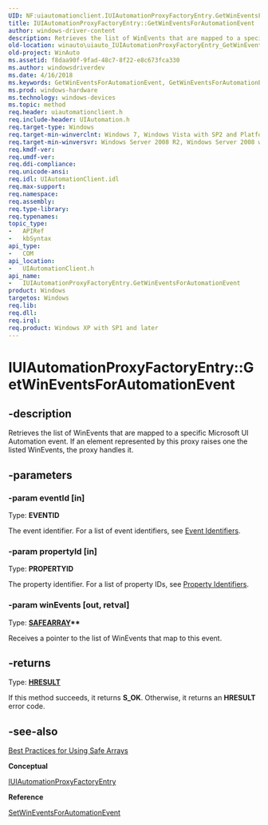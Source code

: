 ```yaml
---
UID: NF:uiautomationclient.IUIAutomationProxyFactoryEntry.GetWinEventsForAutomationEvent
title: IUIAutomationProxyFactoryEntry::GetWinEventsForAutomationEvent
author: windows-driver-content
description: Retrieves the list of WinEvents that are mapped to a specific Microsoft UI Automation event. If an element represented by this proxy raises one the listed WinEvents, the proxy handles it.
old-location: winauto\uiauto_IUIAutomationProxyFactoryEntry_GetWinEventsForAutomationEvent.htm
old-project: WinAuto
ms.assetid: f8daa90f-9fad-48c7-8f22-e8c673fca330
ms.author: windowsdriverdev
ms.date: 4/16/2018
ms.keywords: GetWinEventsForAutomationEvent, GetWinEventsForAutomationEvent method [Windows Accessibility], GetWinEventsForAutomationEvent method [Windows Accessibility],IUIAutomationProxyFactoryEntry interface, IUIAutomationProxyFactoryEntry interface [Windows Accessibility],GetWinEventsForAutomationEvent method, IUIAutomationProxyFactoryEntry.GetWinEventsForAutomationEvent, IUIAutomationProxyFactoryEntry::GetWinEventsForAutomationEvent, uiauto.uiauto_IUIAutomationProxyFactoryEntry_GetWinEventsForAutomationEvent, uiauto_IUIAutomationProxyFactoryEntry_GetWinEventsForAutomationEvent, uiautomationclient/IUIAutomationProxyFactoryEntry::GetWinEventsForAutomationEvent, winauto.uiauto_IUIAutomationProxyFactoryEntry_GetWinEventsForAutomationEvent
ms.prod: windows-hardware
ms.technology: windows-devices
ms.topic: method
req.header: uiautomationclient.h
req.include-header: UIAutomation.h
req.target-type: Windows
req.target-min-winverclnt: Windows 7, Windows Vista with SP2 and Platform Update for Windows Vista, Windows XP with SP3 and Platform Update for Windows Vista [desktop apps only]
req.target-min-winversvr: Windows Server 2008 R2, Windows Server 2008 with SP2 and Platform Update for Windows Server 2008, Windows Server 2003 with SP2 and Platform Update for Windows Server 2008 [desktop apps only]
req.kmdf-ver: 
req.umdf-ver: 
req.ddi-compliance: 
req.unicode-ansi: 
req.idl: UIAutomationClient.idl
req.max-support: 
req.namespace: 
req.assembly: 
req.type-library: 
req.typenames: 
topic_type:
-	APIRef
-	kbSyntax
api_type:
-	COM
api_location:
-	UIAutomationClient.h
api_name:
-	IUIAutomationProxyFactoryEntry.GetWinEventsForAutomationEvent
product: Windows
targetos: Windows
req.lib: 
req.dll: 
req.irql: 
req.product: Windows XP with SP1 and later
---
```


# IUIAutomationProxyFactoryEntry::GetWinEventsForAutomationEvent


## -description


Retrieves the list of WinEvents that are mapped to a specific Microsoft UI Automation event. If an element represented by this proxy raises one the listed WinEvents, the proxy handles it.


## -parameters




### -param eventId [in]

Type: <b>EVENTID</b>

The event identifier. For a list of event identifiers, see <a href="https://msdn.microsoft.com/4baf5cb9-c965-4977-ae2b-420e84dc2e94">Event Identifiers</a>. 


### -param propertyId [in]

Type: <b>PROPERTYID</b>

The property identifier. For a list of property IDs, see <a href="https://msdn.microsoft.com/c05163ea-ba06-4005-9b80-661015b9d2ef">Property Identifiers</a>.


### -param winEvents [out, retval]

Type: <b><a href="http://go.microsoft.com/fwlink/p/?linkid=180754">SAFEARRAY</a>**</b>

Receives a pointer to the list of WinEvents that map to this event.


## -returns



Type: <b><a href="https://msdn.microsoft.com/4553cafc-450e-4493-a4d4-cb6e2f274d46">HRESULT</a></b>

If this method succeeds, it returns <b xmlns:loc="http://microsoft.com/wdcml/l10n">S_OK</b>. Otherwise, it returns an <b xmlns:loc="http://microsoft.com/wdcml/l10n">HRESULT</b> error code.




## -see-also




<a href="https://msdn.microsoft.com/07e87cfd-d565-41b5-a68d-b99dd191fa95">Best Practices for Using Safe Arrays</a>



<b>Conceptual</b>



<a href="https://msdn.microsoft.com/0507deef-35dc-45bb-a7c1-82b84344ee17">IUIAutomationProxyFactoryEntry</a>



<b>Reference</b>



<a href="https://msdn.microsoft.com/694cc14b-837c-4e09-b1e7-91bdc237657f">SetWinEventsForAutomationEvent</a>
 

 

